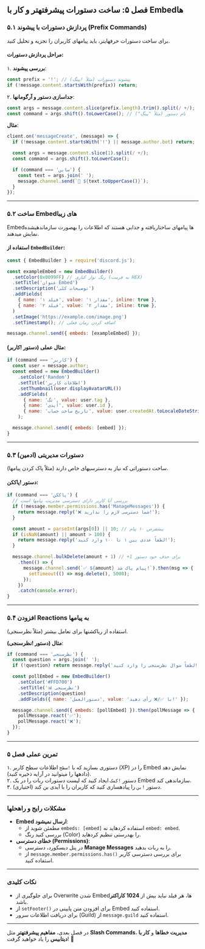 **فصل ۵: ساخت دستورات پیشرفتهتر و کار با Embedها**  
---

### **۵.۱ پردازش دستورات با پیشوند (Prefix Commands)**  
برای ساخت دستورات حرفهایتر، باید پیامهای کاربران را تجزیه و تحلیل کنید.  

#### **مراحل پردازش دستورات**:  
۱. **بررسی پیشوند**:  
   ```javascript
   const prefix = '!'; // پیشوند دستورات (مثلاً !پینگ)
   if (!message.content.startsWith(prefix)) return;
   ```

۲. **جداسازی دستور و آرگومانها**:  
   ```javascript
   const args = message.content.slice(prefix.length).trim().split(/ +/);
   const command = args.shift().toLowerCase(); // نام دستور (مثلاً "پینگ")
   ```

**مثال**:  
```javascript
client.on('messageCreate', (message) => {
  if (!message.content.startsWith('!') || message.author.bot) return;

  const args = message.content.slice(1).split(/ +/);
  const command = args.shift().toLowerCase();

  if (command === 'ساین') {
    const text = args.join(' ');
    message.channel.send(`📢 ${text.toUpperCase()}`);
  }
});
```

---

### **۵.۲ ساخت Embedهای زیبا**  
Embedها پیامهای ساختاریافته و جذابی هستند که اطلاعات را بهصورت سازماندهیشده نمایش میدهند.  

#### **استفاده از `EmbedBuilder`**:  
```javascript
const { EmbedBuilder } = require('discord.js');

const exampleEmbed = new EmbedBuilder()
  .setColor(0x0099FF) // رنگ نوار کناری (به فرمت HEX)
  .setTitle('عنوان Embed')
  .setDescription('توضیحات کلی')
  .addFields(
    { name: 'فیلد ۱', value: 'مقدار ۱', inline: true },
    { name: 'فیلد ۲', value: 'مقدار ۲', inline: true },
  )
  .setImage('https://example.com/image.png')
  .setTimestamp(); // اضافه کردن زمان فعلی

message.channel.send({ embeds: [exampleEmbed] });
```

#### **مثال عملی (دستور !کاربر)**:  
```javascript
if (command === 'کاربر') {
  const user = message.author;
  const embed = new EmbedBuilder()
    .setColor('Random')
    .setTitle('اطلاعات کاربر')
    .setThumbnail(user.displayAvatarURL())
    .addFields(
      { name: 'تگ', value: user.tag },
      { name: 'آیدی', value: user.id },
      { name: 'تاریخ ساخت حساب', value: user.createdAt.toLocaleDateString('fa-IR') }
    );

  message.channel.send({ embeds: [embed] });
}
```

---

### **۵.۳ دستورات مدیریتی (ادمین)**  
ساخت دستوراتی که نیاز به دسترسیهای خاص دارند (مثلاً پاک کردن پیامها).  

#### **دستور !پاککن**:  
```javascript
if (command === 'پاککن') {
  // بررسی آیا کاربر دارای دسترسی مدیریت پیامها است
  if (!message.member.permissions.has('ManageMessages')) {
    return message.reply('❌ شما دسترسی لازم را ندارید!');
  }

  const amount = parseInt(args[0]) || 10; // پیشفرض ۱۰ پیام
  if (isNaN(amount) || amount > 100) {
    return message.reply('لطفاً عددی بین ۱ تا ۱۰۰ وارد کنید!');
  }

  message.channel.bulkDelete(amount + 1) // +1 برای حذف خود دستور
    .then(() => {
      message.channel.send(`✅ ${amount} پیام پاک شد!`).then(msg => {
        setTimeout(() => msg.delete(), 5000);
      });
    })
    .catch(console.error);
}
```

---

### **۵.۴ افزودن Reactions به پیامها**  
استفاده از ریاکشنها برای تعامل بیشتر (مثلاً نظرسنجی).  

**مثال (دستور !نظرسنجی)**:  
```javascript
if (command === 'نظرسنجی') {
  const question = args.join(' ');
  if (!question) return message.reply('لطفاً سوال نظرسنجی را وارد کنید!');

  const pollEmbed = new EmbedBuilder()
    .setColor('#FFD700')
    .setTitle('📊 نظرسنجی')
    .setDescription(question)
    .addFields({ name: 'دستورالعمل', value: 'با ✅/❌ رأی دهید!' });

  message.channel.send({ embeds: [pollEmbed] }).then(pollMessage => {
    pollMessage.react('✅');
    pollMessage.react('❌');
  });
}
```

---

### **تمرین عملی فصل ۵**  
۱. دستوری بسازید که با `!سطح` اطلاعات سطح کاربر (XP) را در Embed نمایش دهد (دادهها را میتوانید در آرایه ذخیره کنید).  
۲. دستور `!کمک` ایجاد کنید که لیست دستورات ربات را در یک Embed سازماندهی کند.  
۳. دستور `!بن` را پیادهسازی کنید که کاربران را با آیدی بن کند (اختیاری).  

---

### **مشکلات رایج و راهحلها**  
- **Embed ارسال نمیشود**:  
  - مطمئن شوید از `embeds: [embed]` استفاده کردهاید نه `embed: embed`.  
  - بررسی کنید رنگ (Color) را بهدرستی تنظیم کردهاید.  
- **خطای دسترسی (Permissions)**:  
  - در پنل دیسکورد، دسترسی **Manage Messages** را به ربات بدهید.  
  - از `message.member.permissions.has()` برای بررسی دسترسی کاربر استفاده کنید.  

---

### **نکات کلیدی**  
- برای جلوگیری از Overwrite شدن Embedها، هر فیلد نباید بیش از **1024 کاراکتر** باشد.  
- از `setFooter()` برای افزودن متن پایینی در Embed استفاده کنید.  
- برای دریافت اطلاعات سرور (Guild) از `message.guild` استفاده کنید.  

---

در فصل بعدی، **مفاهیم پیشرفتهتر** مثل **Slash Commands**، **مدیریت خطاها** و **کار با دیتابیس** را یاد خواهید گرفت! 🚀